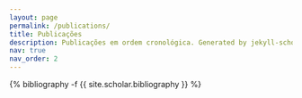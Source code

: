 ```yaml
---
layout: page
permalink: /publications/
title: Publicações
description: Publicações em ordem cronológica. Generated by jekyll-scholar.
nav: true
nav_order: 2
---
```

<!-- _pages/publications.md -->
<div class="publications">

{% bibliography -f {{ site.scholar.bibliography }} %}

</div>
